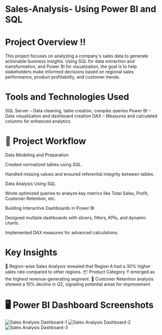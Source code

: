 # Sales-Analysis- Using Power BI and SQL
# Project Overview !!
This project focuses on analyzing a company's sales data to generate actionable business insights.
Using SQL for data extraction and transformation, and Power BI for visualization, the goal is to help stakeholders make informed decisions based on regional sales performance, product profitability, and customer trends.

# Tools and Technologies Used
SQL Server – Data cleaning, table creation, complex queries
Power BI – Data visualization and dashboard creation
DAX – Measures and calculated columns for enhanced analytics

# 🔎 Project Workflow
Data Modeling and Preparation

Created normalized tables using SQL.

Handled missing values and ensured referential integrity between tables.

Data Analysis Using SQL

Wrote optimized queries to analyze key metrics like Total Sales, Profit, Customer Retention, etc.

Building Interactive Dashboards in Power BI

Designed multiple dashboards with slicers, filters, KPIs, and dynamic charts.

Implemented DAX measures for advanced calculations.

# Key Insights
📍 Region-wise Sales Analysis revealed that Region A had a 30% higher sales rate compared to other regions.
📦 Product Category Y emerged as the highest revenue-generating segment.
👥 Customer Retention analysis showed a 10% decline in Q2, signaling potential areas for improvement.
# 🖥️ Power BI Dashboard Screenshots
![Sales Analysis Dashboard-1](https://github.com/user-attachments/assets/c852d446-bef2-497c-a594-600e962c8733)
![Sales Analysis Dashboard-2](https://github.com/user-attachments/assets/a1d9ec66-a609-42c4-8b71-79e652d6a3e6)
![Sales Analysis Dashboard-3](https://github.com/user-attachments/assets/7377a9a5-2c09-4b71-b0bf-32bf8f7eaf77)




